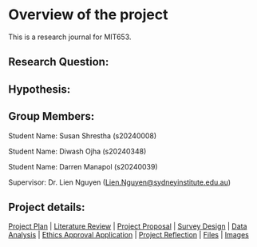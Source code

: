 # Overview of the project

This is a research journal for MIT653.

## Research Question:


## Hypothesis:


## Group Members:
Student Name: Susan Shrestha (s20240008)

Student Name: Diwash Ojha (s20240348)

Student Name: Darren Manapol (s20240039)

Supervisor: Dr. Lien Nguyen (Lien.Nguyen@sydneyinstitute.edu.au)

## Project details:

[Project Plan](ProjectPlan.md) | [Literature Review](LiteratureReview.md) | [Project Proposal](ProjectProposal.md) | [Survey Design](SurveyDesign.md) |
[Data Analysis](DataAnalysis.md) | [Ethics Approval Application](EthicsApprovalApplication.md) | [Project Reflection](ProjectReflection.md) |
[Files](Files) | [Images](Images)

